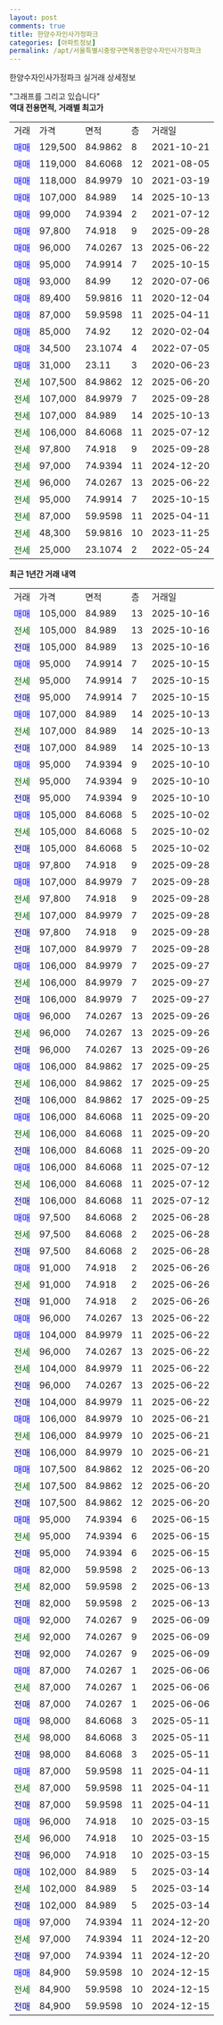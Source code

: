 ```yaml
---
layout: post
comments: true
title: 한양수자인사가정파크
categories: [아파트정보]
permalink: /apt/서울특별시중랑구면목동한양수자인사가정파크
---
```


한양수자인사가정파크 실거래 상세정보

<script type="text/javascript">
  google.charts.load('current', {'packages':['line', 'corechart']});
  google.charts.setOnLoadCallback(drawChart);

  function drawChart() {
    var data = new google.visualization.DataTable();
    data.addColumn('date', '거래일');
    data.addColumn('number', "매매");
    data.addColumn('number', "전세");
    data.addColumn('number', "전매");

    data.addRows([[new Date(Date.parse("2025-10-16")), 105000, null, null], [new Date(Date.parse("2025-10-16")), null, 105000, null], [new Date(Date.parse("2025-10-16")), null, null, 105000], [new Date(Date.parse("2025-10-15")), 95000, null, null], [new Date(Date.parse("2025-10-15")), null, 95000, null], [new Date(Date.parse("2025-10-15")), null, null, 95000], [new Date(Date.parse("2025-10-13")), 107000, null, null], [new Date(Date.parse("2025-10-13")), null, 107000, null], [new Date(Date.parse("2025-10-13")), null, null, 107000], [new Date(Date.parse("2025-10-10")), 95000, null, null], [new Date(Date.parse("2025-10-10")), null, 95000, null], [new Date(Date.parse("2025-10-10")), null, null, 95000], [new Date(Date.parse("2025-10-02")), 105000, null, null], [new Date(Date.parse("2025-10-02")), null, 105000, null], [new Date(Date.parse("2025-10-02")), null, null, 105000], [new Date(Date.parse("2025-09-28")), 97800, null, null], [new Date(Date.parse("2025-09-28")), 107000, null, null], [new Date(Date.parse("2025-09-28")), null, 97800, null], [new Date(Date.parse("2025-09-28")), null, 107000, null], [new Date(Date.parse("2025-09-28")), null, null, 97800], [new Date(Date.parse("2025-09-28")), null, null, 107000], [new Date(Date.parse("2025-09-27")), 106000, null, null], [new Date(Date.parse("2025-09-27")), null, 106000, null], [new Date(Date.parse("2025-09-27")), null, null, 106000], [new Date(Date.parse("2025-09-26")), 96000, null, null], [new Date(Date.parse("2025-09-26")), null, 96000, null], [new Date(Date.parse("2025-09-26")), null, null, 96000], [new Date(Date.parse("2025-09-25")), 106000, null, null], [new Date(Date.parse("2025-09-25")), null, 106000, null], [new Date(Date.parse("2025-09-25")), null, null, 106000], [new Date(Date.parse("2025-09-20")), 106000, null, null], [new Date(Date.parse("2025-09-20")), null, 106000, null], [new Date(Date.parse("2025-09-20")), null, null, 106000], [new Date(Date.parse("2025-07-12")), 106000, null, null], [new Date(Date.parse("2025-07-12")), null, 106000, null], [new Date(Date.parse("2025-07-12")), null, null, 106000], [new Date(Date.parse("2025-06-28")), 97500, null, null], [new Date(Date.parse("2025-06-28")), null, 97500, null], [new Date(Date.parse("2025-06-28")), null, null, 97500], [new Date(Date.parse("2025-06-26")), 91000, null, null], [new Date(Date.parse("2025-06-26")), null, 91000, null], [new Date(Date.parse("2025-06-26")), null, null, 91000], [new Date(Date.parse("2025-06-22")), 96000, null, null], [new Date(Date.parse("2025-06-22")), 104000, null, null], [new Date(Date.parse("2025-06-22")), null, 96000, null], [new Date(Date.parse("2025-06-22")), null, 104000, null], [new Date(Date.parse("2025-06-22")), null, null, 96000], [new Date(Date.parse("2025-06-22")), null, null, 104000], [new Date(Date.parse("2025-06-21")), 106000, null, null], [new Date(Date.parse("2025-06-21")), null, 106000, null], [new Date(Date.parse("2025-06-21")), null, null, 106000], [new Date(Date.parse("2025-06-20")), 107500, null, null], [new Date(Date.parse("2025-06-20")), null, 107500, null], [new Date(Date.parse("2025-06-20")), null, null, 107500], [new Date(Date.parse("2025-06-15")), 95000, null, null], [new Date(Date.parse("2025-06-15")), null, 95000, null], [new Date(Date.parse("2025-06-15")), null, null, 95000], [new Date(Date.parse("2025-06-13")), 82000, null, null], [new Date(Date.parse("2025-06-13")), null, 82000, null], [new Date(Date.parse("2025-06-13")), null, null, 82000], [new Date(Date.parse("2025-06-09")), 92000, null, null], [new Date(Date.parse("2025-06-09")), null, 92000, null], [new Date(Date.parse("2025-06-09")), null, null, 92000], [new Date(Date.parse("2025-06-06")), 87000, null, null], [new Date(Date.parse("2025-06-06")), null, 87000, null], [new Date(Date.parse("2025-06-06")), null, null, 87000], [new Date(Date.parse("2025-05-11")), 98000, null, null], [new Date(Date.parse("2025-05-11")), null, 98000, null], [new Date(Date.parse("2025-05-11")), null, null, 98000], [new Date(Date.parse("2025-04-11")), 87000, null, null], [new Date(Date.parse("2025-04-11")), null, 87000, null], [new Date(Date.parse("2025-04-11")), null, null, 87000], [new Date(Date.parse("2025-03-15")), 96000, null, null], [new Date(Date.parse("2025-03-15")), null, 96000, null], [new Date(Date.parse("2025-03-15")), null, null, 96000], [new Date(Date.parse("2025-03-14")), 102000, null, null], [new Date(Date.parse("2025-03-14")), null, 102000, null], [new Date(Date.parse("2025-03-14")), null, null, 102000], [new Date(Date.parse("2024-12-20")), 97000, null, null], [new Date(Date.parse("2024-12-20")), null, 97000, null], [new Date(Date.parse("2024-12-20")), null, null, 97000], [new Date(Date.parse("2024-12-15")), 84900, null, null], [new Date(Date.parse("2024-12-15")), null, 84900, null], [new Date(Date.parse("2024-12-15")), null, null, 84900]]);

    var options = {
      hAxis: {
        format: 'yyyy/MM/dd'
      },    
      lineWidth: 0,
      pointsVisible: true,    
      title: '최근 1년간 유형별 실거래가 분포',
      legend: { position: 'bottom' }
    };

    var formatter = new google.visualization.NumberFormat({pattern:'###,###'} );
    formatter.format(data, 1);
    formatter.format(data, 2);
    
    setTimeout(function() {
        var chart = new google.visualization.LineChart(document.getElementById('columnchart_material'));
        chart.draw(data, (options));
        document.getElementById('loading').style.display = 'none';
    }, 200);
  }
</script>


<div id="loading" style="z-index:20; display: block; margin-left: 0px">"그래프를 그리고 있습니다"</div>
<div id="columnchart_material" style="width: 95%; margin-left: 0px; display: block"></div>
<!-- contents start -->
<b>역대 전용면적, 거래별 최고가</b>
<table class="sortable">
    <tr>
      <td>거래</td>
      <td>가격</td>
      <td>면적</td>
      <td>층</td>
      <td>거래일</td>
    </tr>
        <tr>
          <td><a style="color: blue">매매</a></td>
          <td>129,500</td>
          <td>84.9862</td>
          <td>8</td>
          <td>2021-10-21</td>
        </tr>            <tr>
          <td><a style="color: blue">매매</a></td>
          <td>119,000</td>
          <td>84.6068</td>
          <td>12</td>
          <td>2021-08-05</td>
        </tr>            <tr>
          <td><a style="color: blue">매매</a></td>
          <td>118,000</td>
          <td>84.9979</td>
          <td>10</td>
          <td>2021-03-19</td>
        </tr>            <tr>
          <td><a style="color: blue">매매</a></td>
          <td>107,000</td>
          <td>84.989</td>
          <td>14</td>
          <td>2025-10-13</td>
        </tr>            <tr>
          <td><a style="color: blue">매매</a></td>
          <td>99,000</td>
          <td>74.9394</td>
          <td>2</td>
          <td>2021-07-12</td>
        </tr>            <tr>
          <td><a style="color: blue">매매</a></td>
          <td>97,800</td>
          <td>74.918</td>
          <td>9</td>
          <td>2025-09-28</td>
        </tr>            <tr>
          <td><a style="color: blue">매매</a></td>
          <td>96,000</td>
          <td>74.0267</td>
          <td>13</td>
          <td>2025-06-22</td>
        </tr>            <tr>
          <td><a style="color: blue">매매</a></td>
          <td>95,000</td>
          <td>74.9914</td>
          <td>7</td>
          <td>2025-10-15</td>
        </tr>            <tr>
          <td><a style="color: blue">매매</a></td>
          <td>93,000</td>
          <td>84.99</td>
          <td>12</td>
          <td>2020-07-06</td>
        </tr>            <tr>
          <td><a style="color: blue">매매</a></td>
          <td>89,400</td>
          <td>59.9816</td>
          <td>11</td>
          <td>2020-12-04</td>
        </tr>            <tr>
          <td><a style="color: blue">매매</a></td>
          <td>87,000</td>
          <td>59.9598</td>
          <td>11</td>
          <td>2025-04-11</td>
        </tr>            <tr>
          <td><a style="color: blue">매매</a></td>
          <td>85,000</td>
          <td>74.92</td>
          <td>12</td>
          <td>2020-02-04</td>
        </tr>            <tr>
          <td><a style="color: blue">매매</a></td>
          <td>34,500</td>
          <td>23.1074</td>
          <td>4</td>
          <td>2022-07-05</td>
        </tr>            <tr>
          <td><a style="color: blue">매매</a></td>
          <td>31,000</td>
          <td>23.11</td>
          <td>3</td>
          <td>2020-06-23</td>
        </tr>        
        <tr>
              <td><a style="color: darkgreen">전세</a></td>
              <td>107,500</td>
              <td>84.9862</td>
              <td>12</td>
              <td>2025-06-20</td>
            </tr>            <tr>
              <td><a style="color: darkgreen">전세</a></td>
              <td>107,000</td>
              <td>84.9979</td>
              <td>7</td>
              <td>2025-09-28</td>
            </tr>            <tr>
              <td><a style="color: darkgreen">전세</a></td>
              <td>107,000</td>
              <td>84.989</td>
              <td>14</td>
              <td>2025-10-13</td>
            </tr>            <tr>
              <td><a style="color: darkgreen">전세</a></td>
              <td>106,000</td>
              <td>84.6068</td>
              <td>11</td>
              <td>2025-07-12</td>
            </tr>            <tr>
              <td><a style="color: darkgreen">전세</a></td>
              <td>97,800</td>
              <td>74.918</td>
              <td>9</td>
              <td>2025-09-28</td>
            </tr>            <tr>
              <td><a style="color: darkgreen">전세</a></td>
              <td>97,000</td>
              <td>74.9394</td>
              <td>11</td>
              <td>2024-12-20</td>
            </tr>            <tr>
              <td><a style="color: darkgreen">전세</a></td>
              <td>96,000</td>
              <td>74.0267</td>
              <td>13</td>
              <td>2025-06-22</td>
            </tr>            <tr>
              <td><a style="color: darkgreen">전세</a></td>
              <td>95,000</td>
              <td>74.9914</td>
              <td>7</td>
              <td>2025-10-15</td>
            </tr>            <tr>
              <td><a style="color: darkgreen">전세</a></td>
              <td>87,000</td>
              <td>59.9598</td>
              <td>11</td>
              <td>2025-04-11</td>
            </tr>            <tr>
              <td><a style="color: darkgreen">전세</a></td>
              <td>48,300</td>
              <td>59.9816</td>
              <td>10</td>
              <td>2023-11-25</td>
            </tr>            <tr>
              <td><a style="color: darkgreen">전세</a></td>
              <td>25,000</td>
              <td>23.1074</td>
              <td>2</td>
              <td>2022-05-24</td>
            </tr>        
    
</table>

<b>최근 1년간 거래 내역</b>

<table class="sortable">
    <tr>
      <td>거래</td>
      <td>가격</td>
      <td>면적</td>
      <td>층</td>
      <td>거래일</td>
    </tr>
    <tr>
      <td><a style="color: blue">매매</a></td>
      <td>105,000</td>
      <td>84.989</td>
      <td>13</td>
      <td>2025-10-16</td>
    </tr>          <tr>
      <td><a style="color: darkgreen">전세</a></td>
      <td>105,000</td>
      <td>84.989</td>
      <td>13</td>
      <td>2025-10-16</td>
    </tr>          <tr>
      <td><a style="color: darkblue">전매</a></td>
      <td>105,000</td>
      <td>84.989</td>
      <td>13</td>
      <td>2025-10-16</td>
    </tr>          <tr>
      <td><a style="color: blue">매매</a></td>
      <td>95,000</td>
      <td>74.9914</td>
      <td>7</td>
      <td>2025-10-15</td>
    </tr>          <tr>
      <td><a style="color: darkgreen">전세</a></td>
      <td>95,000</td>
      <td>74.9914</td>
      <td>7</td>
      <td>2025-10-15</td>
    </tr>          <tr>
      <td><a style="color: darkblue">전매</a></td>
      <td>95,000</td>
      <td>74.9914</td>
      <td>7</td>
      <td>2025-10-15</td>
    </tr>          <tr>
      <td><a style="color: blue">매매</a></td>
      <td>107,000</td>
      <td>84.989</td>
      <td>14</td>
      <td>2025-10-13</td>
    </tr>          <tr>
      <td><a style="color: darkgreen">전세</a></td>
      <td>107,000</td>
      <td>84.989</td>
      <td>14</td>
      <td>2025-10-13</td>
    </tr>          <tr>
      <td><a style="color: darkblue">전매</a></td>
      <td>107,000</td>
      <td>84.989</td>
      <td>14</td>
      <td>2025-10-13</td>
    </tr>          <tr>
      <td><a style="color: blue">매매</a></td>
      <td>95,000</td>
      <td>74.9394</td>
      <td>9</td>
      <td>2025-10-10</td>
    </tr>          <tr>
      <td><a style="color: darkgreen">전세</a></td>
      <td>95,000</td>
      <td>74.9394</td>
      <td>9</td>
      <td>2025-10-10</td>
    </tr>          <tr>
      <td><a style="color: darkblue">전매</a></td>
      <td>95,000</td>
      <td>74.9394</td>
      <td>9</td>
      <td>2025-10-10</td>
    </tr>          <tr>
      <td><a style="color: blue">매매</a></td>
      <td>105,000</td>
      <td>84.6068</td>
      <td>5</td>
      <td>2025-10-02</td>
    </tr>          <tr>
      <td><a style="color: darkgreen">전세</a></td>
      <td>105,000</td>
      <td>84.6068</td>
      <td>5</td>
      <td>2025-10-02</td>
    </tr>          <tr>
      <td><a style="color: darkblue">전매</a></td>
      <td>105,000</td>
      <td>84.6068</td>
      <td>5</td>
      <td>2025-10-02</td>
    </tr>          <tr>
      <td><a style="color: blue">매매</a></td>
      <td>97,800</td>
      <td>74.918</td>
      <td>9</td>
      <td>2025-09-28</td>
    </tr>          <tr>
      <td><a style="color: blue">매매</a></td>
      <td>107,000</td>
      <td>84.9979</td>
      <td>7</td>
      <td>2025-09-28</td>
    </tr>          <tr>
      <td><a style="color: darkgreen">전세</a></td>
      <td>97,800</td>
      <td>74.918</td>
      <td>9</td>
      <td>2025-09-28</td>
    </tr>          <tr>
      <td><a style="color: darkgreen">전세</a></td>
      <td>107,000</td>
      <td>84.9979</td>
      <td>7</td>
      <td>2025-09-28</td>
    </tr>          <tr>
      <td><a style="color: darkblue">전매</a></td>
      <td>97,800</td>
      <td>74.918</td>
      <td>9</td>
      <td>2025-09-28</td>
    </tr>          <tr>
      <td><a style="color: darkblue">전매</a></td>
      <td>107,000</td>
      <td>84.9979</td>
      <td>7</td>
      <td>2025-09-28</td>
    </tr>          <tr>
      <td><a style="color: blue">매매</a></td>
      <td>106,000</td>
      <td>84.9979</td>
      <td>7</td>
      <td>2025-09-27</td>
    </tr>          <tr>
      <td><a style="color: darkgreen">전세</a></td>
      <td>106,000</td>
      <td>84.9979</td>
      <td>7</td>
      <td>2025-09-27</td>
    </tr>          <tr>
      <td><a style="color: darkblue">전매</a></td>
      <td>106,000</td>
      <td>84.9979</td>
      <td>7</td>
      <td>2025-09-27</td>
    </tr>          <tr>
      <td><a style="color: blue">매매</a></td>
      <td>96,000</td>
      <td>74.0267</td>
      <td>13</td>
      <td>2025-09-26</td>
    </tr>          <tr>
      <td><a style="color: darkgreen">전세</a></td>
      <td>96,000</td>
      <td>74.0267</td>
      <td>13</td>
      <td>2025-09-26</td>
    </tr>          <tr>
      <td><a style="color: darkblue">전매</a></td>
      <td>96,000</td>
      <td>74.0267</td>
      <td>13</td>
      <td>2025-09-26</td>
    </tr>          <tr>
      <td><a style="color: blue">매매</a></td>
      <td>106,000</td>
      <td>84.9862</td>
      <td>17</td>
      <td>2025-09-25</td>
    </tr>          <tr>
      <td><a style="color: darkgreen">전세</a></td>
      <td>106,000</td>
      <td>84.9862</td>
      <td>17</td>
      <td>2025-09-25</td>
    </tr>          <tr>
      <td><a style="color: darkblue">전매</a></td>
      <td>106,000</td>
      <td>84.9862</td>
      <td>17</td>
      <td>2025-09-25</td>
    </tr>          <tr>
      <td><a style="color: blue">매매</a></td>
      <td>106,000</td>
      <td>84.6068</td>
      <td>11</td>
      <td>2025-09-20</td>
    </tr>          <tr>
      <td><a style="color: darkgreen">전세</a></td>
      <td>106,000</td>
      <td>84.6068</td>
      <td>11</td>
      <td>2025-09-20</td>
    </tr>          <tr>
      <td><a style="color: darkblue">전매</a></td>
      <td>106,000</td>
      <td>84.6068</td>
      <td>11</td>
      <td>2025-09-20</td>
    </tr>          <tr>
      <td><a style="color: blue">매매</a></td>
      <td>106,000</td>
      <td>84.6068</td>
      <td>11</td>
      <td>2025-07-12</td>
    </tr>          <tr>
      <td><a style="color: darkgreen">전세</a></td>
      <td>106,000</td>
      <td>84.6068</td>
      <td>11</td>
      <td>2025-07-12</td>
    </tr>          <tr>
      <td><a style="color: darkblue">전매</a></td>
      <td>106,000</td>
      <td>84.6068</td>
      <td>11</td>
      <td>2025-07-12</td>
    </tr>          <tr>
      <td><a style="color: blue">매매</a></td>
      <td>97,500</td>
      <td>84.6068</td>
      <td>2</td>
      <td>2025-06-28</td>
    </tr>          <tr>
      <td><a style="color: darkgreen">전세</a></td>
      <td>97,500</td>
      <td>84.6068</td>
      <td>2</td>
      <td>2025-06-28</td>
    </tr>          <tr>
      <td><a style="color: darkblue">전매</a></td>
      <td>97,500</td>
      <td>84.6068</td>
      <td>2</td>
      <td>2025-06-28</td>
    </tr>          <tr>
      <td><a style="color: blue">매매</a></td>
      <td>91,000</td>
      <td>74.918</td>
      <td>2</td>
      <td>2025-06-26</td>
    </tr>          <tr>
      <td><a style="color: darkgreen">전세</a></td>
      <td>91,000</td>
      <td>74.918</td>
      <td>2</td>
      <td>2025-06-26</td>
    </tr>          <tr>
      <td><a style="color: darkblue">전매</a></td>
      <td>91,000</td>
      <td>74.918</td>
      <td>2</td>
      <td>2025-06-26</td>
    </tr>          <tr>
      <td><a style="color: blue">매매</a></td>
      <td>96,000</td>
      <td>74.0267</td>
      <td>13</td>
      <td>2025-06-22</td>
    </tr>          <tr>
      <td><a style="color: blue">매매</a></td>
      <td>104,000</td>
      <td>84.9979</td>
      <td>11</td>
      <td>2025-06-22</td>
    </tr>          <tr>
      <td><a style="color: darkgreen">전세</a></td>
      <td>96,000</td>
      <td>74.0267</td>
      <td>13</td>
      <td>2025-06-22</td>
    </tr>          <tr>
      <td><a style="color: darkgreen">전세</a></td>
      <td>104,000</td>
      <td>84.9979</td>
      <td>11</td>
      <td>2025-06-22</td>
    </tr>          <tr>
      <td><a style="color: darkblue">전매</a></td>
      <td>96,000</td>
      <td>74.0267</td>
      <td>13</td>
      <td>2025-06-22</td>
    </tr>          <tr>
      <td><a style="color: darkblue">전매</a></td>
      <td>104,000</td>
      <td>84.9979</td>
      <td>11</td>
      <td>2025-06-22</td>
    </tr>          <tr>
      <td><a style="color: blue">매매</a></td>
      <td>106,000</td>
      <td>84.9979</td>
      <td>10</td>
      <td>2025-06-21</td>
    </tr>          <tr>
      <td><a style="color: darkgreen">전세</a></td>
      <td>106,000</td>
      <td>84.9979</td>
      <td>10</td>
      <td>2025-06-21</td>
    </tr>          <tr>
      <td><a style="color: darkblue">전매</a></td>
      <td>106,000</td>
      <td>84.9979</td>
      <td>10</td>
      <td>2025-06-21</td>
    </tr>          <tr>
      <td><a style="color: blue">매매</a></td>
      <td>107,500</td>
      <td>84.9862</td>
      <td>12</td>
      <td>2025-06-20</td>
    </tr>          <tr>
      <td><a style="color: darkgreen">전세</a></td>
      <td>107,500</td>
      <td>84.9862</td>
      <td>12</td>
      <td>2025-06-20</td>
    </tr>          <tr>
      <td><a style="color: darkblue">전매</a></td>
      <td>107,500</td>
      <td>84.9862</td>
      <td>12</td>
      <td>2025-06-20</td>
    </tr>          <tr>
      <td><a style="color: blue">매매</a></td>
      <td>95,000</td>
      <td>74.9394</td>
      <td>6</td>
      <td>2025-06-15</td>
    </tr>          <tr>
      <td><a style="color: darkgreen">전세</a></td>
      <td>95,000</td>
      <td>74.9394</td>
      <td>6</td>
      <td>2025-06-15</td>
    </tr>          <tr>
      <td><a style="color: darkblue">전매</a></td>
      <td>95,000</td>
      <td>74.9394</td>
      <td>6</td>
      <td>2025-06-15</td>
    </tr>          <tr>
      <td><a style="color: blue">매매</a></td>
      <td>82,000</td>
      <td>59.9598</td>
      <td>2</td>
      <td>2025-06-13</td>
    </tr>          <tr>
      <td><a style="color: darkgreen">전세</a></td>
      <td>82,000</td>
      <td>59.9598</td>
      <td>2</td>
      <td>2025-06-13</td>
    </tr>          <tr>
      <td><a style="color: darkblue">전매</a></td>
      <td>82,000</td>
      <td>59.9598</td>
      <td>2</td>
      <td>2025-06-13</td>
    </tr>          <tr>
      <td><a style="color: blue">매매</a></td>
      <td>92,000</td>
      <td>74.0267</td>
      <td>9</td>
      <td>2025-06-09</td>
    </tr>          <tr>
      <td><a style="color: darkgreen">전세</a></td>
      <td>92,000</td>
      <td>74.0267</td>
      <td>9</td>
      <td>2025-06-09</td>
    </tr>          <tr>
      <td><a style="color: darkblue">전매</a></td>
      <td>92,000</td>
      <td>74.0267</td>
      <td>9</td>
      <td>2025-06-09</td>
    </tr>          <tr>
      <td><a style="color: blue">매매</a></td>
      <td>87,000</td>
      <td>74.0267</td>
      <td>1</td>
      <td>2025-06-06</td>
    </tr>          <tr>
      <td><a style="color: darkgreen">전세</a></td>
      <td>87,000</td>
      <td>74.0267</td>
      <td>1</td>
      <td>2025-06-06</td>
    </tr>          <tr>
      <td><a style="color: darkblue">전매</a></td>
      <td>87,000</td>
      <td>74.0267</td>
      <td>1</td>
      <td>2025-06-06</td>
    </tr>          <tr>
      <td><a style="color: blue">매매</a></td>
      <td>98,000</td>
      <td>84.6068</td>
      <td>3</td>
      <td>2025-05-11</td>
    </tr>          <tr>
      <td><a style="color: darkgreen">전세</a></td>
      <td>98,000</td>
      <td>84.6068</td>
      <td>3</td>
      <td>2025-05-11</td>
    </tr>          <tr>
      <td><a style="color: darkblue">전매</a></td>
      <td>98,000</td>
      <td>84.6068</td>
      <td>3</td>
      <td>2025-05-11</td>
    </tr>          <tr>
      <td><a style="color: blue">매매</a></td>
      <td>87,000</td>
      <td>59.9598</td>
      <td>11</td>
      <td>2025-04-11</td>
    </tr>          <tr>
      <td><a style="color: darkgreen">전세</a></td>
      <td>87,000</td>
      <td>59.9598</td>
      <td>11</td>
      <td>2025-04-11</td>
    </tr>          <tr>
      <td><a style="color: darkblue">전매</a></td>
      <td>87,000</td>
      <td>59.9598</td>
      <td>11</td>
      <td>2025-04-11</td>
    </tr>          <tr>
      <td><a style="color: blue">매매</a></td>
      <td>96,000</td>
      <td>74.918</td>
      <td>10</td>
      <td>2025-03-15</td>
    </tr>          <tr>
      <td><a style="color: darkgreen">전세</a></td>
      <td>96,000</td>
      <td>74.918</td>
      <td>10</td>
      <td>2025-03-15</td>
    </tr>          <tr>
      <td><a style="color: darkblue">전매</a></td>
      <td>96,000</td>
      <td>74.918</td>
      <td>10</td>
      <td>2025-03-15</td>
    </tr>          <tr>
      <td><a style="color: blue">매매</a></td>
      <td>102,000</td>
      <td>84.989</td>
      <td>5</td>
      <td>2025-03-14</td>
    </tr>          <tr>
      <td><a style="color: darkgreen">전세</a></td>
      <td>102,000</td>
      <td>84.989</td>
      <td>5</td>
      <td>2025-03-14</td>
    </tr>          <tr>
      <td><a style="color: darkblue">전매</a></td>
      <td>102,000</td>
      <td>84.989</td>
      <td>5</td>
      <td>2025-03-14</td>
    </tr>          <tr>
      <td><a style="color: blue">매매</a></td>
      <td>97,000</td>
      <td>74.9394</td>
      <td>11</td>
      <td>2024-12-20</td>
    </tr>          <tr>
      <td><a style="color: darkgreen">전세</a></td>
      <td>97,000</td>
      <td>74.9394</td>
      <td>11</td>
      <td>2024-12-20</td>
    </tr>          <tr>
      <td><a style="color: darkblue">전매</a></td>
      <td>97,000</td>
      <td>74.9394</td>
      <td>11</td>
      <td>2024-12-20</td>
    </tr>          <tr>
      <td><a style="color: blue">매매</a></td>
      <td>84,900</td>
      <td>59.9598</td>
      <td>10</td>
      <td>2024-12-15</td>
    </tr>          <tr>
      <td><a style="color: darkgreen">전세</a></td>
      <td>84,900</td>
      <td>59.9598</td>
      <td>10</td>
      <td>2024-12-15</td>
    </tr>          <tr>
      <td><a style="color: darkblue">전매</a></td>
      <td>84,900</td>
      <td>59.9598</td>
      <td>10</td>
      <td>2024-12-15</td>
    </tr>      </table>
<!-- contents end -->    

